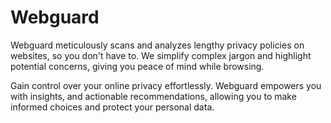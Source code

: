 # Webguard

Webguard meticulously scans and analyzes lengthy privacy policies on websites, so you don't have to. We simplify complex jargon and highlight potential concerns, giving you peace of mind while browsing.

Gain control over your online privacy effortlessly. Webguard empowers you with insights, and actionable recommendations, allowing you to make informed choices and protect your personal data.

